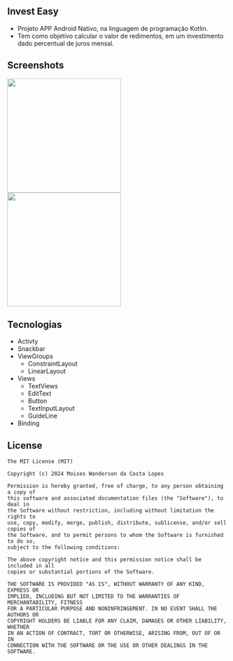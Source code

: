 ## Invest Easy
- Projeto APP Android Nativo, na linguagem de programação Kotlin.
- Tem como objetivo calcular o valor de redimentos, em um investimento dado percentual de juros mensal.

## Screenshots
<img src="https://github.com/user-attachments/assets/81424701-f7c7-43f8-a20a-53e680b27764" width=260/>
<img src="https://github.com/user-attachments/assets/8d206f5c-4bf9-4ca3-820a-b6cd65d14555" width=260/>

## Tecnologias
- Activty
- Snackbar
- ViewGroups
  - ConstraintLayout
  - LinearLayout
- Views
  - TextViews
  - EditText
  - Button
  - TextInputLayout
  - GuideLine
- Binding    
## License
```
The MIT License (MIT)

Copyright (c) 2024 Moises Wanderson da Costa Lopes

Permission is hereby granted, free of charge, to any person obtaining a copy of
this software and associated documentation files (the "Software"), to deal in
the Software without restriction, including without limitation the rights to
use, copy, modify, merge, publish, distribute, sublicense, and/or sell copies of
the Software, and to permit persons to whom the Software is furnished to do so,
subject to the following conditions:

The above copyright notice and this permission notice shall be included in all
copies or substantial portions of the Software.

THE SOFTWARE IS PROVIDED "AS IS", WITHOUT WARRANTY OF ANY KIND, EXPRESS OR
IMPLIED, INCLUDING BUT NOT LIMITED TO THE WARRANTIES OF MERCHANTABILITY, FITNESS
FOR A PARTICULAR PURPOSE AND NONINFRINGEMENT. IN NO EVENT SHALL THE AUTHORS OR
COPYRIGHT HOLDERS BE LIABLE FOR ANY CLAIM, DAMAGES OR OTHER LIABILITY, WHETHER
IN AN ACTION OF CONTRACT, TORT OR OTHERWISE, ARISING FROM, OUT OF OR IN
CONNECTION WITH THE SOFTWARE OR THE USE OR OTHER DEALINGS IN THE SOFTWARE.
```

